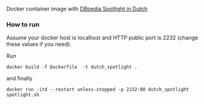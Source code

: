 Docker container image with [DBpedia Spotlight in Dutch](http://github.com/dbpedia-spotlight/)

### How to run

Assume your docker host is localhost and HTTP public port is 2232 (change these values if you need).

Run
    
    docker build -f Dockerfile  -t dutch_spotlight .

and finally

    docker run -itd --restart unless-stopped -p 2232:80 dutch_spotlight spotlight.sh


